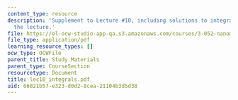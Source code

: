 ```yaml
---
content_type: resource
description: 'Supplement to Lecture #10, including solutions to integrals shown in
  the lecture.'
file: https://ol-ocw-studio-app-qa.s3.amazonaws.com/courses/3-052-nanomechanics-of-materials-and-biomaterials-spring-2007/66821b57e323d0d28cea21104b3d5d38_lec10_integrals.pdf
file_type: application/pdf
learning_resource_types: []
ocw_type: OCWFile
parent_title: Study Materials
parent_type: CourseSection
resourcetype: Document
title: lec10_integrals.pdf
uid: 66821b57-e323-d0d2-8cea-21104b3d5d38
---
```

